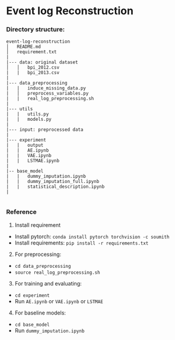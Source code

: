 # Event log Reconstruction

### Directory structure:

```
event-log-reconstruction
│   README.md
│   requirement.txt
|
|--- data: original dataset
│   │   bpi_2012.csv
|   |   bpi_2013.csv
| 
|--- data_preprocessing
|   |   induce_missing_data.py
|   │   preprocess_variables.py
|   |   real_log_preprocessing.sh
|
|--- utils
|   |   utils.py
|   |   models.py
|
|--- input: preprocessed data
|
|--- experiment
|   |   output
|   |   AE.ipynb
|   |   VAE.ipynb
|   |   LSTMAE.ipynb
|
|-- base_model
|   |   dummy_imputation.ipynb
|   |   dummy_imputation_full.ipynb
|   |   statistical_description.ipynb
|


```
### Reference


1. Install requirement

- Install pytorch: ```conda install pytorch torchvision -c soumith```
- Install requirements: ```pip install -r requirements.txt```

2. For preprocessing: 
- ```cd data_preprocessing```
- ```source real_log_preprocessing.sh```

3. For training and evaluating: 
- ```cd experiment```
- Run ```AE.ipynb``` or ```VAE.ipynb``` or ```LSTMAE```

4. For baseline models:
- ```cd base_model```
- Run ```dummy_imputation.ipynb```

